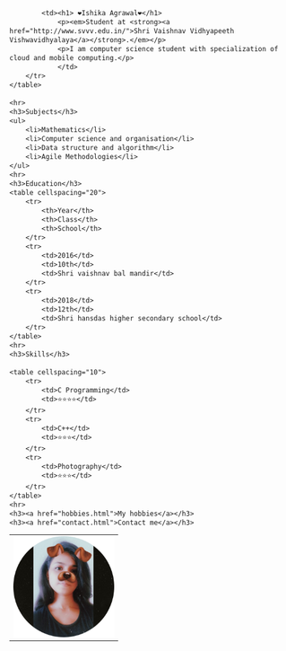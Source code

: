 <!DOCTYPE html>
<html>
<head>
    <meta charset="UTF8">
<title>Ishika's personal site</title>
</head>
<body>
    <table cellspacing="20">
        <tr>
            <td><img src="images/ishika.png" width="180" height="180" alt=""></td>
            
            <td><h1> ❤️Ishika Agrawal❤️</h1>
                <p><em>Student at <strong><a href="http://www.svvv.edu.in/">Shri Vaishnav Vidhyapeeth Vishwavidhyalaya</a></strong>.</em></p>
                <p>I am computer science student with specialization of cloud and mobile computing.</p>
                </td>
        </tr>
    </table>
   
    <hr>
    <h3>Subjects</h3>
    <ul>
        <li>Mathematics</li>
        <li>Computer science and organisation</li>
        <li>Data structure and algorithm</li>
        <li>Agile Methodologies</li>
    </ul>
    <hr>
    <h3>Education</h3>
    <table cellspacing="20">
        <tr>
            <th>Year</th>
            <th>Class</th>
            <th>School</th>
        </tr>
        <tr>
            <td>2016</td>
            <td>10th</td>
            <td>Shri vaishnav bal mandir</td>
        </tr>
        <tr>
            <td>2018</td>
            <td>12th</td>
            <td>Shri hansdas higher secondary school</td>
        </tr>
    </table>
    <hr>
    <h3>Skills</h3>

    <table cellspacing="10">
        <tr>
            <td>C Programming</td>
            <td>⭐⭐⭐⭐</td>
        </tr>
        <tr>
            <td>C++</td>
            <td>⭐⭐⭐</td>
        </tr>
        <tr>
            <td>Photography</td>
            <td>⭐⭐⭐</td>
        </tr>
    </table>
    <hr>
    <h3><a href="hobbies.html">My hobbies</a></h3>
    <h3><a href="contact.html">Contact me</a></h3>

    
</body>
</html>
